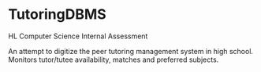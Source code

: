 # TutoringDBMS
HL Computer Science Internal Assessment

An attempt to digitize the peer tutoring management system in high school.
Monitors tutor/tutee availability, matches and preferred subjects.
